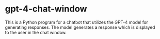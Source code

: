 # gpt-4-chat-window
This is a Python program for a chatbot that utilizes the GPT-4 model for generating responses. The model generates a response which is displayed to the user in the chat window.
